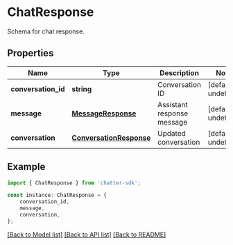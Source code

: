 # ChatResponse

Schema for chat response.

## Properties

Name | Type | Description | Notes
------------ | ------------- | ------------- | -------------
**conversation_id** | **string** | Conversation ID | [default to undefined]
**message** | [**MessageResponse**](MessageResponse.md) | Assistant response message | [default to undefined]
**conversation** | [**ConversationResponse**](ConversationResponse.md) | Updated conversation | [default to undefined]

## Example

```typescript
import { ChatResponse } from 'chatter-sdk';

const instance: ChatResponse = {
    conversation_id,
    message,
    conversation,
};
```

[[Back to Model list]](../README.md#documentation-for-models) [[Back to API list]](../README.md#documentation-for-api-endpoints) [[Back to README]](../README.md)
